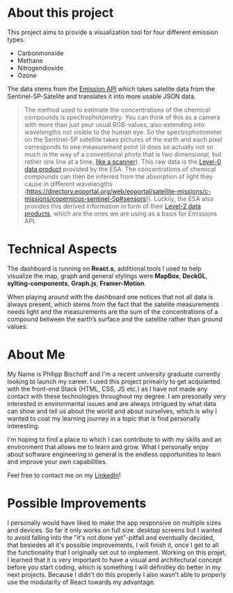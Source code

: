 # About this project

This project aims to provide a visualization tool for four different emission types.

- Carbonmonxide
- Methane
- Nitrogendioxide
- Ozone

The data stems from the <a href="https://emissions-api.org/" title="emission-link">Emission API</a> which takes satelite data from the Sentinel-5P-Satelite and translates it into more usable JSON data. 

>The method used to estimate the concentrations of the chemical compounds is spectrophotometry. You can think of this as a camera with more than just your usual RGB-values, also extending into wavelengths not visible to the human eye. So the spectrophotometer on the Sentinel-5P satellite takes pictures of the earth and each pixel corresponds to one measurement point (it does so actually not so much in the way of a conventional photo that is two dimensional, but rather one line at a time, [like a scanner](https://youtu.be/vQS7Ldc7Q_Q)). This raw data is the [Level-0 data product](https://sentinel.esa.int/web/sentinel/missions/sentinel-5p/data-products) provided by the ESA. The concentrations of chemical compounds can then be inferred from the absorption of light they cause in different wavelengths (https://directory.eoportal.org/web/eoportal/satellite-missions/c-missions/copernicus-sentinel-5p#sensors)). Luckily, the ESA also provides this derived information in form of their [Level-2 data products](https://sentinel.esa.int/web/sentinel/technical-guides/sentinel-5p/products-algorithms), which are the ones we are using as a basis for Emissions API.



# Technical Aspects

The dashboard is running on **React.s**, additional tools I used to help visualize the map, graph and general stylings were **MapBox**, **DeckGL**, **sylting-components**, **Graph.js**, **Framer-Motion**.

When playing around with the dashboard one notices that not all data is always present, which stems from the fact that the satelite measurements needs light and the measurements are the sum of the concentrations of a compound between the earth’s surface and the satellite rather than ground values. 

# About Me


My Name is Philipp Bischoff and I'm a recent university graduate currently looking to launch my career.  I used this project primairly to get acquianted with the front-end Stack (HTML, CSS, JS etc.) as I have not made any contact with these technologies throughout my degree. I am presonally very interested in environmental issues and are always intrigued by what data can show and tell us about the world and about ourselves, which is why I wanted to coat my learning journey in a topic that is find personally interesting.

 I'm hoping to find a place to which I can contribute to with my skills and an environment that allows me to learn and grow. What I personally enjoy about software engineering in general is the endless opportunities to learn and improve your own capabilities.

Feel free to contact me on my <a href="www.linkedin.com/in/philipp-bischoff" title="linkedin">LinkedIn</a>!

# Possible Improvements

I personally would have liked to make the app responsive on multiple sizes and devices. So far it only works on full size. desktop screens but I wanted to avoid falling into the "it's not done yet"-pitfall and eventually decided, that besiedes all it's possible improvements, I will finish it, once I get to all the functionality that I originally set out to implement. Working on this projet, I learned that it is very important to have a visual and architectural concept before you start coding, which is something I will definitley do better in my next projects. Because I didn't do this properly I also wasn't able to properly use the modularity of React towards my advantage.

